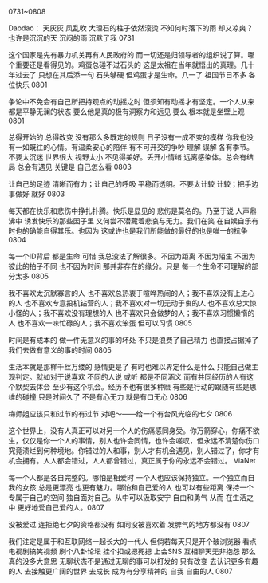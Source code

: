 0731~0808 


Daodao：
天灰灰 风乱吹 大理石的柱子依然滚烫 不知何时落下的雨 却又凉爽？也许是沉沉的天 沉闷的雨 沉默了我 0731

这个国家是先有暴力机关再有人民政府的 而一切还是归领导者的组织说了算。哪个重要还是看得见的。鸡蛋总碰不过石头的 这是太祖在当年就悟出的真理。几十年过去了 只想在其后添一句 石头够硬 但鸡蛋才是生命。八一了 祖国节日不多 各位快乐 0801

争论中不免会有自己所把持观点的动摇之时 但须知有动摇才有坚定。一个人从来都是平静无澜的状态 要么他是真的极有洞察力和远见 要么 根本就是坐壁上观 0801

总得开始的 总得改变 没有那么多既定的规则 日子没有一成不变的模样 你我也没有一如既往的心情。有温柔安心的陪伴 有不可开交的争吵 理解 误解 各有季节。不要太沉迷 世界很大 视野太小 不见得美好。丢开小情绪 远离感染体。总会有结局 总会有遇见 关键是 自己怎么看 0803

让自己的足迹 清晰而有力；让自己的呼吸 平稳而透明。不要太计较 计较；把手边事做好 就好 0803

每天都在快乐和悲伤中挣扎扑腾。快乐是显见的 悲伤是莫名的。乃至于说 人声鼎沸中 诱发快乐的那些因子里 又何尝不潜藏着悲哀与无力。我们在笑 在自娱自乐有时也的确能自得其乐。也因为 这或许也是我们所能做的最好的也是唯一的抗争 0804

每一个ID背后 都是生命 可惜 我总没法了解很多。不因为距离 不因为陌生 不因为彼此的拍子不同 也不因为时间 那并非存在的缘分。只是 每一个生命不可理解的部分太多 0805

我不喜欢太沉默寡言的人 也不喜欢总热衷于喧哗热闹的人；我不喜欢没有上进心的人 也不喜欢专意投机钻营的人；我不喜欢对一切无动于衷的人 也不喜欢总大惊小怪的人；我不喜欢没有理想的人 也不喜欢只会做梦的人；我不喜欢习惯懒惰的人 也不喜欢一味忙碌的人；我不喜欢笨蛋 但可以习惯 0805

时间是有成本的 做一件无意义的事的坏处 不只是浪费了自己精力 也直接占据掉了我们去做有意义的事的时间 0805

生活本就是那样千丝万缕的 感情更是了 有时也难以界定什么是什么 只能自己做主观判定。就如对于说喜欢 不同的人说 或听 都是不同涵义 而有共同经历的人有这个默契去体会 至少有这个机会。经历不也有很多种麽 有些是行动的跟随有些是思维的碰撞 只是时间久了 不是有心无力 就是有口无心 0806

梅师姐应该只和过节的有过节 对吧～——给一个有台风光临的七夕 0806

这个世界上，没有人真正可以对另一个人的伤痛感同身受。你万箭穿心，你痛不欲生，仅仅是你一个人的事情，别人也许会同情，也许会嗟叹，但永远不清楚你伤口究竟溃烂到何种境地。你错过的人和事，别人才有机会遇见，别人错过了，你才有机会拥有。人人都会错过，人人都曾错过，真正属于你的永远不会错过。 ViaNet

每一个人都是各自完整的。哪怕是相爱时 一个人也应该保持独立。一个独立而自我的女孩 总是更漂亮 也更有魅力。哪怕和自己爱的人 也可以有些距离 保持一个专属于自己的空间 独自面对自己。从中可以汲取安宁 自由和勇气 从而 在生活之中 更好地爱自己爱的人。0807

没被爱过 连拒绝七夕的资格都没有 如同没被喜欢着 发脾气的地方都没有 0807

我们注定是属于和互联网络一起长大的一代人 但倘若每天只是开个破浏览器 看点电视剧搞笑视频 刷个八卦论坛 挂个扣或摁死摁 上会SNS 互相聊天无非抱怨 那么真的没多大意思 无聊状态不是通过无聊的事可以打发的 只有改变 去认识更多有趣的人 去接触更广阔的世界 去成长 成为有分享精神的 自我 自由的人 0807
